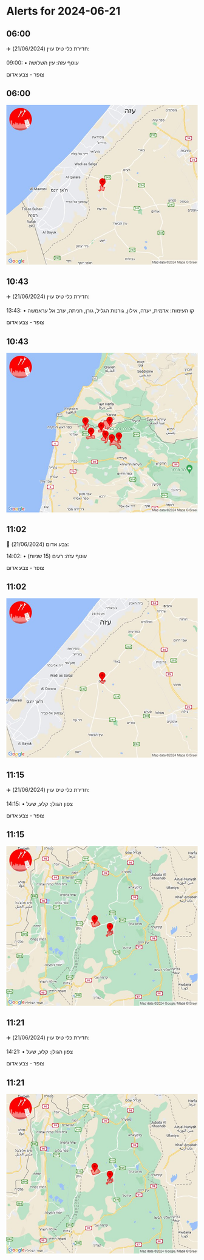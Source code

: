 # Alerts for 2024-06-21

## 06:00

✈️ חדירת כלי טיס עוין (21/06/2024):

09:00:
• עוטף עזה: עין השלושה 

צופר - צבע אדום

## 06:00

![Photo](images/22440.jpg)

## 10:43

✈️ חדירת כלי טיס עוין (21/06/2024):

13:43:
• קו העימות: אדמית, יערה, אילון, גורנות הגליל, גורן, חניתה, ערב אל עראמשה 

צופר - צבע אדום

## 10:43

![Photo](images/22442.jpg)

## 11:02

🔴 צבע אדום (21/06/2024):

14:02:
• עוטף עזה: רעים (15 שניות)

צופר - צבע אדום

## 11:02

![Photo](images/22444.jpg)

## 11:15

✈️ חדירת כלי טיס עוין (21/06/2024):

14:15:
• צפון הגולן: קלע, שעל 

צופר - צבע אדום

## 11:15

![Photo](images/22446.jpg)

## 11:21

✈️ חדירת כלי טיס עוין (21/06/2024):

14:21:
• צפון הגולן: קלע, שעל 

צופר - צבע אדום

## 11:21

![Photo](images/22448.jpg)

